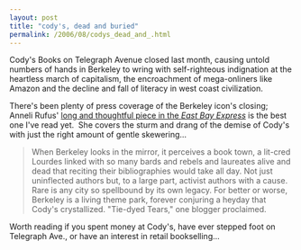 ```yaml
---
layout: post
title: "cody's, dead and buried"
permalink: /2006/08/codys_dead_and_.html
---
```


<p>Cody's Books on Telegraph Avenue closed last month, causing untold numbers of hands in Berkeley to wring with self-righteous indignation at the heartless march of capitalism, the encroachment of mega-onliners like Amazon and the decline and fall of literacy in west coast civilization.&nbsp; </p>

<p>There's been plenty of press coverage of the Berkeley icon's closing; Anneli Rufus' <a href="http://www.eastbayexpress.com/Issues/2006-08-02/news/feature_full.html">long and thoughtful piece in the <em>East Bay Express</em></a> is the best one I've read yet.&nbsp; She covers the sturm and drang of the demise of Cody's with just the right amount of gentle skewering... </p><blockquote cite="http://www.eastbayexpress.com/Issues/2006-08-02/news/feature_full.html"><p>When Berkeley looks in the mirror, it perceives a book town, a lit-cred Lourdes linked with so many bards and rebels and laureates alive and dead that reciting their bibliographies would take all day. Not just uninflected authors but, to a large part, activist authors with a cause. Rare is any city so spellbound by its own legacy. For better or worse, Berkeley is a living theme park, forever conjuring a heyday that Cody's crystallized. &quot;Tie-dyed Tears,&quot; one blogger proclaimed.</p></blockquote><p>Worth reading if you spent money at Cody's, have ever stepped foot on Telegraph Ave., or have an interest in retail bookselling...</p>



